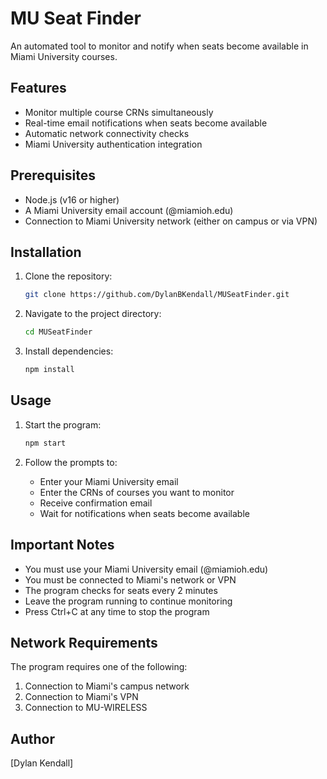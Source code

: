 # MU Seat Finder

An automated tool to monitor and notify when seats become available in Miami University courses.

## Features
- Monitor multiple course CRNs simultaneously
- Real-time email notifications when seats become available
- Automatic network connectivity checks
- Miami University authentication integration

## Prerequisites
- Node.js (v16 or higher)
- A Miami University email account (@miamioh.edu)
- Connection to Miami University network (either on campus or via VPN)

## Installation

1. Clone the repository:
   ```bash
   git clone https://github.com/DylanBKendall/MUSeatFinder.git
   ```

2. Navigate to the project directory:
   ```bash
   cd MUSeatFinder
   ```

3. Install dependencies:
   ```bash
   npm install
   ```

## Usage

1. Start the program:
   ```bash
   npm start
   ```

2. Follow the prompts to:
   - Enter your Miami University email
   - Enter the CRNs of courses you want to monitor
   - Receive confirmation email
   - Wait for notifications when seats become available

## Important Notes
- You must use your Miami University email (@miamioh.edu)
- You must be connected to Miami's network or VPN
- The program checks for seats every 2 minutes
- Leave the program running to continue monitoring
- Press Ctrl+C at any time to stop the program

## Network Requirements
The program requires one of the following:
1. Connection to Miami's campus network
2. Connection to Miami's VPN
3. Connection to MU-WIRELESS

## Author
[Dylan Kendall]